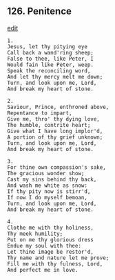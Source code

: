 
## 126.  Penitence
[edit](https://docs.google.com/document/d/1NGIRt4rJp4GKGIxjGbME8PfGJNX%2DZfKX/edit?mode=html)



    1.
    Jesus, let thy pitying eye
    Call back a wand'ring sheep;
    False to thee, like Peter, I
    Would fain like Peter, weep.
    Speak the reconciling word,
    And let thy mercy melt me down;
    Turn, and look upon me, Lord,
    And break my heart of stone.

    2.
    Saviour, Prince, enthroned above,
    Repentance to impart,
    Give me, thro' thy dying love,
    The humble, contrite heart;
    Give what I have long implor'd,
    A portion of thy grief unknown;
    Turn, and look upon me, Lord,
    And break my heart of stone.

    3.
    For thine own compassion's sake,
    The gracious wonder show;
    Cast my sins behind thy back,
    And wash me white as snow:
    If thy pity now is stirr'd,
    If now I do myself bemoan,
    Turn, and look upon me, Lord,
    And break my heart of stone.

    4.
    Clothe me with thy holiness,
    Thy meek humility;
    Put on me thy glorious dress
    Endue my soul with thee:
    Let thine image be restor'd,
    Thy name and nature let me prove;
    Fill me with thy fulness, Lord,
    And perfect me in love.
